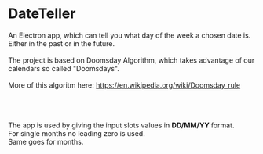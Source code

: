 # DateTeller
An Electron app, which can tell you what day of the week a chosen date is. Either in the past or in the future.
<br> <br>
The project is based on Doomsday Algorithm, which takes advantage of our calendars so called "Doomsdays". <br> <br>
More of this algoritm here: https://en.wikipedia.org/wiki/Doomsday_rule

<br>
<br>
<br>
The app is used by giving the input slots values in <b> DD/MM/YY </b> format.
<br>
For single months no leading zero is used.<br>
Same goes for months.
